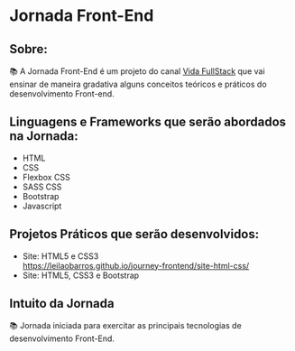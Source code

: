 # Jornada Front-End
## Sobre:
📚 A Jornada Front-End é um projeto do canal [Vida FullStack](https://www.youtube.com/channel/UCbxACVU7yctKqRfA8-5cFOA) que vai ensinar de maneira gradativa alguns conceitos teóricos e práticos do desenvolvimento Front-end.
## Linguagens e Frameworks que serão abordados na Jornada:

* HTML
* CSS
* Flexbox CSS
* SASS CSS
* Bootstrap
* Javascript
## Projetos Práticos que serão desenvolvidos:
* Site: HTML5 e CSS3 <br> https://leilaobarros.github.io/journey-frontend/site-html-css/
* Site: HTML5, CSS3 e Bootstrap <br>
## Intuito da Jornada
📚 Jornada iniciada para exercitar as principais tecnologias de desenvolvimento Front-End. 

